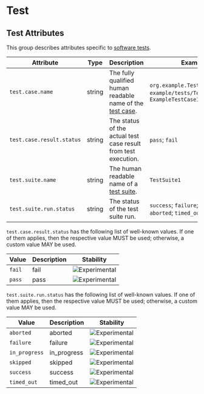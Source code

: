 <!--- Hugo front matter used to generate the website version of this page:
--->

<!-- NOTE: THIS FILE IS AUTOGENERATED. DO NOT EDIT BY HAND. -->
<!-- see templates/registry/markdown/attribute_namespace.md.j2 -->

# Test

## Test Attributes

This group describes attributes specific to [software tests](https://en.wikipedia.org/wiki/Software_testing).

| Attribute                                                       | Type   | Description                                                                                          | Examples                                                                                 | Stability                                                        |
| --------------------------------------------------------------- | ------ | ---------------------------------------------------------------------------------------------------- | ---------------------------------------------------------------------------------------- | ---------------------------------------------------------------- |
| <a id="`test.case.name`">`test.case.name`</a>                   | string | The fully qualified human readable name of the [test case](https://en.wikipedia.org/wiki/Test_case). | `org.example.TestCase1.test1`; `example/tests/TestCase1.test1`; `ExampleTestCase1_test1` | ![Experimental](https://img.shields.io/badge/-experimental-blue) |
| <a id="`test.case.result.status`">`test.case.result.status`</a> | string | The status of the actual test case result from test execution.                                       | `pass`; `fail`                                                                           | ![Experimental](https://img.shields.io/badge/-experimental-blue) |
| <a id="`test.suite.name`">`test.suite.name`</a>                 | string | The human readable name of a [test suite](https://en.wikipedia.org/wiki/Test_suite).                 | `TestSuite1`                                                                             | ![Experimental](https://img.shields.io/badge/-experimental-blue) |
| <a id="`test.suite.run.status`">`test.suite.run.status`</a>     | string | The status of the test suite run.                                                                    | `success`; `failure`; `skipped`; `aborted`; `timed_out`; `in_progress`                   | ![Experimental](https://img.shields.io/badge/-experimental-blue) |

`test.case.result.status` has the following list of well-known values. If one of them applies, then the respective value MUST be used; otherwise, a custom value MAY be used.

| Value  | Description | Stability                                                        |
| ------ | ----------- | ---------------------------------------------------------------- |
| `fail` | fail        | ![Experimental](https://img.shields.io/badge/-experimental-blue) |
| `pass` | pass        | ![Experimental](https://img.shields.io/badge/-experimental-blue) |

`test.suite.run.status` has the following list of well-known values. If one of them applies, then the respective value MUST be used; otherwise, a custom value MAY be used.

| Value         | Description | Stability                                                        |
| ------------- | ----------- | ---------------------------------------------------------------- |
| `aborted`     | aborted     | ![Experimental](https://img.shields.io/badge/-experimental-blue) |
| `failure`     | failure     | ![Experimental](https://img.shields.io/badge/-experimental-blue) |
| `in_progress` | in_progress | ![Experimental](https://img.shields.io/badge/-experimental-blue) |
| `skipped`     | skipped     | ![Experimental](https://img.shields.io/badge/-experimental-blue) |
| `success`     | success     | ![Experimental](https://img.shields.io/badge/-experimental-blue) |
| `timed_out`   | timed_out   | ![Experimental](https://img.shields.io/badge/-experimental-blue) |
